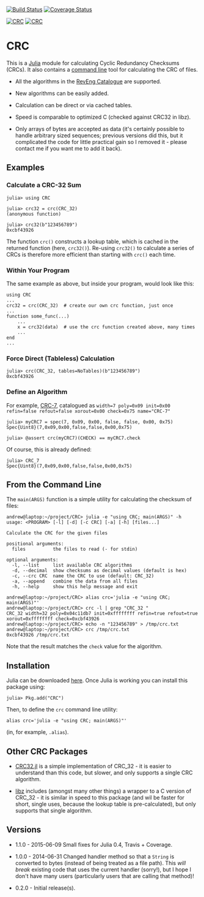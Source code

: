 [![Build Status](https://travis-ci.org/andrewcooke/CRC.jl.png)](https://travis-ci.org/andrewcooke/CRC.jl)
[![Coverage Status](https://coveralls.io/repos/andrewcooke/CRC.jl/badge.svg)](https://coveralls.io/r/andrewcooke/CRC.jl)

[![CRC](http://pkg.julialang.org/badges/CRC_0.4.svg)](http://pkg.julialang.org/?pkg=CRC&ver=0.4)
[![CRC](http://pkg.julialang.org/badges/CRC_0.5.svg)](http://pkg.julialang.org/?pkg=CRC&ver=0.5)

# CRC

This is a [Julia](http://julialang.org/) module for calculating Cyclic
Redundancy Checksums (CRCs).  It also contains a [command
line](#from-the-command-line) tool for calculating the CRC of files.

* All the algorithms in the [RevEng
  Catalogue](http://reveng.sourceforge.net/crc-catalogue) are supported.

* New algorithms can be easily added.

* Calculation can be direct or via cached tables.

* Speed is comparable to optimized C (checked against CRC32 in libz).

* Only arrays of bytes are accepted as data (it's certainly possible
  to handle arbitrary sized sequences; previous versions did this, but
  it complicated the code for little practical gain so I removed it -
  please contact me if you want me to add it back).

## Examples

### Calculate a CRC-32 Sum

```
julia> using CRC

julia> crc32 = crc(CRC_32)
(anonymous function)

julia> crc32(b"123456789")
0xcbf43926
```

The function `crc()` constructs a lookup table, which is cached in the
returned function (here, `crc32()`).  Re-using `crc32()` to calculate a series
of CRCs is therefore more efficient than starting with `crc()` each time.

### Within Your Program

The same example as above, but inside your program, would look like this:

```
using CRC
...
crc32 = crc(CRC_32)  # create our own crc function, just once
...
function some_func(...)
    ...
    x = crc32(data)  # use the crc function created above, many times
    ...
end
...
```

### Force Direct (Tableless) Calculation

```
julia> crc(CRC_32, tables=NoTables)(b"123456789")
0xcbf43926
```

### Define an Algorithm

For example,
[CRC-7](http://reveng.sourceforge.net/crc-catalogue/1-15.htm#crc.cat-bits.7),
catalogued as `width=7 poly=0x09 init=0x00 refin=false refout=false
xorout=0x00 check=0x75 name="CRC-7"`

```
julia> myCRC7 = spec(7, 0x09, 0x00, false, false, 0x00, 0x75)
Spec{Uint8}(7,0x09,0x00,false,false,0x00,0x75)

julia> @assert crc(myCRC7)(CHECK) == myCRC7.check
```

Of course, this is already defined:

```
julia> CRC_7
Spec{Uint8}(7,0x09,0x00,false,false,0x00,0x75)
```

## From the Command Line

The `main(ARGS)` function is a simple utility for calculating the
checksum of files:

```
andrew@laptop:~/project/CRC> julia -e "using CRC; main(ARGS)" -h
usage: <PROGRAM> [-l] [-d] [-c CRC] [-a] [-h] [files...]

Calculate the CRC for the given files

positional arguments:
  files          the files to read (- for stdin)

optional arguments:
  -l, --list     list available CRC algorithms
  -d, --decimal  show checksums as decimal values (default is hex)
  -c, --crc CRC  name the CRC to use (default: CRC_32)
  -a, --append   combine the data from all files
  -h, --help     show this help message and exit

andrew@laptop:~/project/CRC> alias crc='julia -e "using CRC; main(ARGS)"'
andrew@laptop:~/project/CRC> crc -l | grep "CRC_32 "
CRC_32 width=32 poly=0x04c11db7 init=0xffffffff refin=true refout=true xorout=0xffffffff check=0xcbf43926
andrew@laptop:~/project/CRC> echo -n "123456789" > /tmp/crc.txt
andrew@laptop:~/project/CRC> crc /tmp/crc.txt
0xcbf43926 /tmp/crc.txt
```

Note that the result matches the `check` value for the algorithm.

## Installation

Julia can be downloaded [here](http://julialang.org/downloads/).  Once
Julia is working you can install this package using:

```
julia> Pkg.add("CRC")
```

Then, to define the `crc` command line utility:

```
alias crc='julia -e "using CRC; main(ARGS)"'
```

(in, for example, `.alias`).

## Other CRC Packages

* [CRC32.jl](https://github.com/fhs/CRC32.jl) is a simple implementation of
  CRC_32 - it is easier to understand than this code, but slower, and only
  supports a single CRC algorithm.

* [libz](https://github.com/dcjones/Zlib.jl) includes (amongst many
  other things) a wrapper to a C version of CRC_32 - it is similar in
  speed to this package (and wil be faster for short, single uses,
  because the lookup table is pre-calculated), but only supports that
  single algorithm.

## Versions

* 1.1.0 - 2015-06-09 Small fixes for Julia 0.4, Travis + Coverage.

* 1.0.0 - 2014-06-31 Changed handler method so that a `String` is converted to
  bytes (instead of being treated as a file path).  This *will break* existing
  code that uses the current handler (sorry!), but I hope I don't have many
  users (particularly users that are calling that method)!

* 0.2.0 - Initial release(s).
